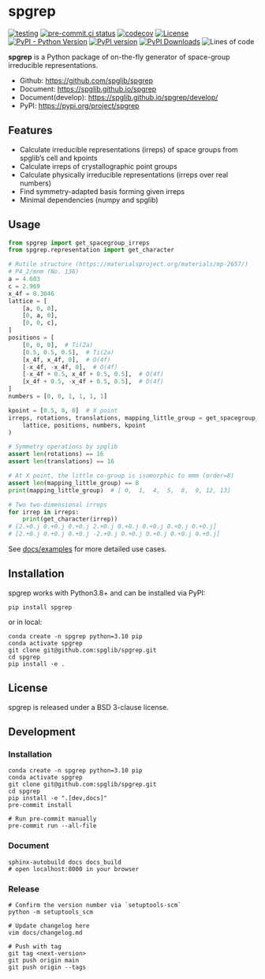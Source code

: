 # spgrep
[![testing](https://github.com/spglib/spgrep/actions/workflows/testing.yml/badge.svg)](https://github.com/spglib/spgrep/actions/workflows/testing.yml)
[![pre-commit.ci status](https://results.pre-commit.ci/badge/github/spglib/spgrep/main.svg)](https://results.pre-commit.ci/latest/github/spglib/spgrep/main)
[![codecov](https://codecov.io/gh/spglib/spgrep/branch/main/graph/badge.svg?token=DQGVFCTB1P)](https://codecov.io/gh/spglib/spgrep)
[![License](https://img.shields.io/badge/License-BSD_3--Clause-blue.svg)](https://opensource.org/licenses/BSD-3-Clause)
[![PyPI - Python Version](https://img.shields.io/pypi/pyversions/spgrep)](https://img.shields.io/pypi/pyversions/spgrep)
[![PyPI version](https://badge.fury.io/py/spgrep.svg)](https://badge.fury.io/py/spgrep)
[![PyPI Downloads](https://img.shields.io/pypi/dm/spgrep)](https://img.shields.io/pypi/dm/spgrep)
![Lines of code](https://img.shields.io/tokei/lines/github/spglib/spgrep)

**spgrep** is a Python package of on-the-fly generator of space-group irreducible representations.

- Github: <https://github.com/spglib/spgrep>
- Document: <https://spglib.github.io/spgrep>
- Document(develop): <https://spglib.github.io/spgrep/develop/>
- PyPI: <https://pypi.org/project/spgrep>

## Features

- Calculate irreducible representations (irreps) of space groups from spglib’s cell and kpoints
- Calculate irreps of crystallographic point groups
- Calculate physically irreducible representations (irreps over real numbers)
- Find symmetry-adapted basis forming given irreps
- Minimal dependencies (numpy and spglib)

## Usage

```python
from spgrep import get_spacegroup_irreps
from spgrep.representation import get_character

# Rutile structure (https://materialsproject.org/materials/mp-2657/)
# P4_2/mnm (No. 136)
a = 4.603
c = 2.969
x_4f = 0.3046
lattice = [
    [a, 0, 0],
    [0, a, 0],
    [0, 0, c],
]
positions = [
    [0, 0, 0],  # Ti(2a)
    [0.5, 0.5, 0.5],  # Ti(2a)
    [x_4f, x_4f, 0],  # O(4f)
    [-x_4f, -x_4f, 0],  # O(4f)
    [-x_4f + 0.5, x_4f + 0.5, 0.5],  # O(4f)
    [x_4f + 0.5, -x_4f + 0.5, 0.5],  # O(4f)
]
numbers = [0, 0, 1, 1, 1, 1]

kpoint = [0.5, 0, 0]  # X point
irreps, rotations, translations, mapping_little_group = get_spacegroup_irreps(
    lattice, positions, numbers, kpoint
)

# Symmetry operations by spglib
assert len(rotations) == 16
assert len(translations) == 16

# At X point, the little co-group is isomorphic to mmm (order=8)
assert len(mapping_little_group) == 8
print(mapping_little_group)  # [ 0,  1,  4,  5,  8,  9, 12, 13]

# Two two-dimensional irreps
for irrep in irreps:
    print(get_character(irrep))
# [2.+0.j 0.+0.j 0.+0.j 2.+0.j 0.+0.j 0.+0.j 0.+0.j 0.+0.j]
# [2.+0.j 0.+0.j 0.+0.j -2.+0.j 0.+0.j 0.+0.j 0.+0.j 0.+0.j]
```

See [docs/examples](examples/) for more detailed use cases.

## Installation

spgrep works with Python3.8+ and can be installed via PyPI:
```shell
pip install spgrep
```

or in local:
```shell
conda create -n spgrep python=3.10 pip
conda activate spgrep
git clone git@github.com:spglib/spgrep.git
cd spgrep
pip install -e .
```

## License

spgrep is released under a BSD 3-clause license.

## Development

### Installation

```shell
conda create -n spgrep python=3.10 pip
conda activate spgrep
git clone git@github.com:spglib/spgrep.git
cd spgrep
pip install -e ".[dev,docs]"
pre-commit install

# Run pre-commit manually
pre-commit run --all-file 
```

### Document

```shell
sphinx-autobuild docs docs_build
# open localhost:8000 in your browser
```

### Release

```shell
# Confirm the version number via `setuptools-scm`
python -m setuptools_scm

# Update changelog here
vim docs/changelog.md

# Push with tag
git tag <next-version>
git push origin main
git push origin --tags
```

